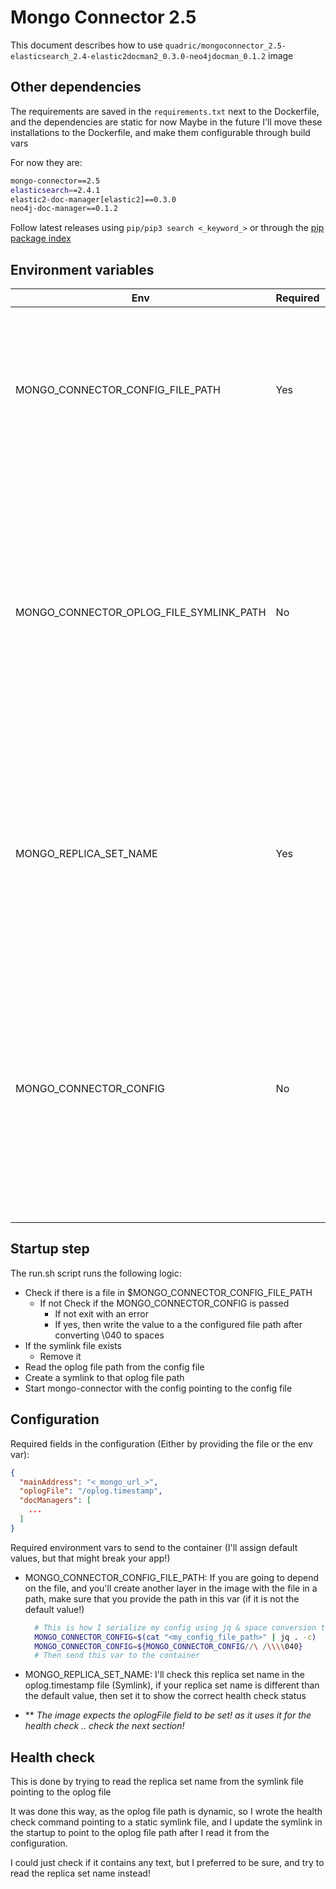# Mongo Connector 2.5

This document describes how to use `quadric/mongoconnector_2.5-elasticsearch_2.4-elastic2docman2_0.3.0-neo4jdocman_0.1.2` image

## Other dependencies

The requirements are saved in the `requirements.txt` next to the Dockerfile, and the dependencies are static for now
Maybe in the future I'll move these installations to the Dockerfile, and make them configurable through build vars

For now they are:

```bash
mongo-connector==2.5
elasticsearch==2.4.1
elastic2-doc-manager[elastic2]==0.3.0
neo4j-doc-manager==0.1.2
```

Follow latest releases using `pip/pip3 search <_keyword_>` or through the [pip package index](https://pypi.python.org/pypi/pip)

## Environment variables

| Env | Required | Default | Description |
|-----|----------|---------|-------------|
| MONGO_CONNECTOR_CONFIG_FILE_PATH | Yes | /mongo-connector.config.json | Configuration file path - Update this if you are going to save the file in another layer on top of the image, and the path is different than the default one! |
| MONGO_CONNECTOR_OPLOG_FILE_SYMLINK_PATH | No | /symlink-oplog.timestamp | Symlink file to mongo connector oplog timestamp file (used for health check) - This will be used internally to point to the dynamic oplog file path, and the container will check the symlink for health check (You don't have to change this!) |
| MONGO_REPLICA_SET_NAME | Yes | rs0 | Replica set name, used in the health check command in the container, by grepping it from the oplog file! - change this is the default replica set name is different than yours |
| MONGO_CONNECTOR_CONFIG | No | - | This is the other way of providing configuration to the image, is by sending it to a serialized json string in this var [If your config contains spaces, convert them to \040 in the string, and they'll be converted back to spaces in the startup] |

## Startup step

The run.sh script runs the following logic:

- Check if there is a file in $MONGO_CONNECTOR_CONFIG_FILE_PATH
  - If not Check if the MONGO_CONNECTOR_CONFIG is passed
    - If not exit with an error
    - If yes, then write the value to a the configured file path after converting \040 to spaces
- If the symlink file exists
  - Remove it
- Read the oplog file path from the config file
- Create a symlink to that oplog file path
- Start mongo-connector with the config pointing to the config file

## Configuration

Required fields in the configuration (Either by providing the file or the env var):

```json
{
  "mainAddress": "<_mongo_url_>",
  "oplogFile": "/oplog.timestamp",
  "docManagers": [
    ...
  ]
}
```

Required environment vars to send to the container (I'll assign default values, but that might break your app!)

- MONGO_CONNECTOR_CONFIG_FILE_PATH: If you are going to depend on the file, and you'll create another layer in the image with the file in a path, make sure that you provide the path in this var (if it is not the default value!)
  ```bash
    # This is how I serialize my config using jq & space conversion to \040
    MONGO_CONNECTOR_CONFIG=$(cat "<my_config_file_path>" | jq . -c)
    MONGO_CONNECTOR_CONFIG=${MONGO_CONNECTOR_CONFIG//\ /\\\\040}
    # Then send this var to the container
  ```

- MONGO_REPLICA_SET_NAME: I'll check this replica set name in the oplog.timestamp file (Symlink), if your replica set name is different than the default value, then set it to show the correct health check status

- ** _The image expects the oplogFile field to be set! as it uses it for the health check .. check the next section!_

## Health check

This is done by trying to read the replica set name from the symlink file pointing to the oplog file

It was done this way, as the oplog file path is dynamic, so I wrote the health check command pointing to a static symlink file, and I update the symlink in the startup to point to the oplog file path after I read it from the configuration.

I could just check if it contains any text, but I preferred to be sure, and try to read the replica set name instead!
